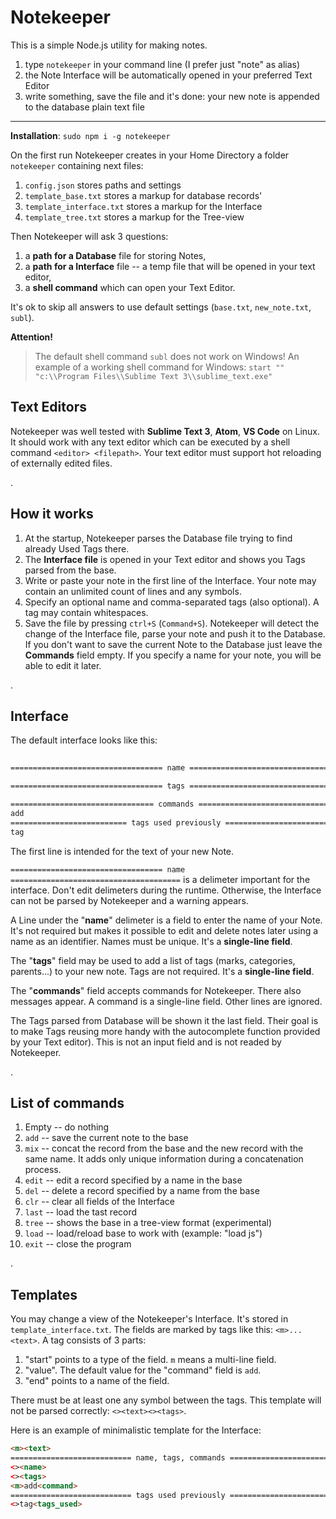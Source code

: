 # Notekeeper

This is a simple Node.js utility for making notes.

1. type `notekeeper` in your command line (I prefer just "note" as alias)
2. the Note Interface will be automatically opened in your preferred Text Editor
3. write something, save the file and it's done: your new note is appended to the database plain text file

----

**Installation**: `sudo npm i -g notekeeper`

On the first run Notekeeper creates in your Home Directory a folder `notekeeper` containing next files:

1. `config.json` stores paths and settings
2. `template_base.txt` stores a markup for database records'
3. `template_interface.txt` stores a markup for the Interface
4. `template_tree.txt` stores a markup for the Tree-view

Then Notekeeper will ask 3 questions:

1. a **path for a Database** file for storing Notes,
2. a **path for a Interface** file -- a temp file that will be opened in your text editor,
3. a **shell command** which can open your Text Editor.

It's ok to skip all answers to use default settings (`base.txt`, `new_note.txt`, `subl`).

**Attention!**
> The default shell command `subl` does not work on Windows!
> An example of a working shell command for Windows: `start "" "c:\\Program Files\\Sublime Text 3\\sublime_text.exe"`

## Text Editors

Notekeeper was well tested with **Sublime Text 3**, **Atom**, **VS Code** on Linux.
It should work with any text editor which can be executed by a shell command `<editor> <filepath>`.
Your text editor must support hot reloading of externally edited files.

.

## How it works

1. At the startup, Notekeeper parses the Database file trying to find already Used Tags there.
2. The **Interface file** is opened in your Text editor and shows you Tags parsed from the base.
3. Write or paste your note in the first line of the Interface. Your note may contain an unlimited count of lines and any symbols.
4. Specify an optional name and comma-separated tags (also optional). A tag may contain whitespaces.
5. Save the file by pressing `ctrl+S` (`Command+S`). Notekeeper will detect the change of the Interface file, parse your note and push it to the Database. If you don't want to save the current Note to the Database just leave the **Commands** field empty. If you specify a name for your note, you will be able to edit it later.

.

## Interface

The default interface looks like this:

```html
  
================================== name ======================================

================================== tags ======================================

================================ commands ====================================
add
========================== tags used previously ==============================
tag

```

The first line is intended for the text of your new Note.

`================================== name ======================================` is a delimeter important for the interface. Don't edit delimeters during the runtime. Otherwise, the Interface can not be parsed by Notekeeper and a warning appears.

A Line under the "**name**" delimeter is a field to enter the name of your Note. It's not required but makes it possible to edit and delete notes later using a name as an identifier. Names must be unique. It's a **single-line field**.

The "**tags**" field may be used to add a list of tags (marks, categories, parents...) to your new note. Tags are not required. It's a **single-line field**.

The "**commands**" field accepts commands for Notekeeper. There also messages appear. A command is a single-line field. Other lines are ignored.

The Tags parsed from Database will be shown it the last field. Their goal is to make Tags reusing more handy with the autocomplete function provided by your Text editor). This is not an input field and is not readed by Notekeeper.

.

## List of commands

1. Empty -- do nothing
2. `add` -- save the current note to the base
3. `mix` -- concat the record from the base and the new record with the same name. It adds only unique information during a concatenation process.
4. `edit` -- edit a record specified by a name in the base
5. `del` -- delete a record specified by a name from the base
6. `clr` -- clear all fields of the Interface
7. `last` -- load the tast record
8. `tree` -- shows the base in a tree-view format (experimental)
9. `load` -- load/reload base to work with (example: "load js")
10. `exit` -- close the program

.

## Templates

You may change a view of the Notekeeper's Interface. It's stored in `template_interface.txt`. The fields are marked by tags like this: `<m>...<text>`. A tag consists of 3 parts:

1. "start" points to a type of the field. `m` means a multi-line field.
2. "value". The default value for the "command" field is `add`.
3. "end" points to a name of the field.

There must be at least one any symbol between the tags. This template will not be parsed correctly: `<><text><><tags>`.

Here is an example of minimalistic template for the Interface:

```html
<m><text>
=========================== name, tags, commands ===========================
<><name>
<><tags>
<m>add<command>
=========================== tags used previously ===========================
<>tag<tags_used>

```
